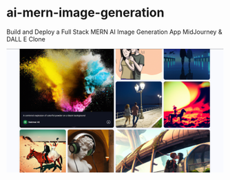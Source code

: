 # ai-mern-image-generation
Build and Deploy a Full Stack MERN AI Image Generation App MidJourney &amp; DALL E Clone <br/>

<img src="https://github.com/mehmet5643/ai-mern-image-generation/blob/master/client/src/assets/image.png"/>

